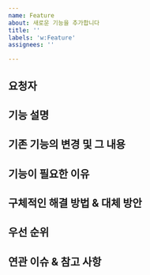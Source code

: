 ```yaml
---
name: Feature
about: 새로운 기능을 추가합니다
title: ''
labels: 'w:Feature'
assignees: ''

---
```


<!-- 이슈 작성 전 확인사항 -->
<!-- 1. 본 기능이 아직 구현되지 않음을 확인했음 -->
<!-- 2. 본 기능이 다른 이슈에서 제안되지 않은 것을 확인했음 -->
<!-- 3. 이 프로젝트가 본 기능을 이슈하기 적절한지 확인했음 -->

## 요청자
<!-- 최초 요청자를 작성합니다. -->


## 기능 설명
<!-- 제목에 적지 못했던 기능의 자세한 설명을 기술합니다. -->


## 기존 기능의 변경 및 그 내용
<!-- 만약 새로 추가하는 내용이 기존 기능을 변경할 경우, 그 내용을 기술합니다. -->
<!-- 만약 없을 경우, 이 항목을 지웁니다. -->


## 기능이 필요한 이유
<!-- 해당 기능의 추가가 필요한 이유를 누구나 이해할 수 있게 논리적으로 기술합니다. -->


## 구체적인 해결 방법 & 대체 방안
<!-- 해결 방법을 기술적 & 구체적으로 기술합니다. -->
<!-- 이슈를 요청하기 전 고민했었던 대안이 있었다면, 그 대안를 기술하고 선택하지 않았던 이유 또한 기술합니다. -->



## 우선 순위
<!-- 본 이슈의 우선 순위가 어떻게 되는지 기술합니다. -->
<!-- 우선 순위와 연관되어 있는 사항이 있다면 그 또한 함께 기술합니다. -->


## 연관 이슈 & 참고 사항
<!-- 연관 이슈는 이슈 링크를 달고, 참고 사항은 자유롭게 작성합니다. -->



<!-- 이슈 작성 후 확인사항 -->
<!-- 1. 본 이슈의 제목을 제목만 봐도 수정 사항을 알기 쉽게 작성했음 -->
<!-- 2. Preview를 눌러 이슈의 내용이 어떻게 보이는지 확인했음 -->
<!-- 2. 알맞은 Assignee를 설정했음 -->
<!-- 3. 알맞은 4개 카테고리의 Label을 설정했음 -->
